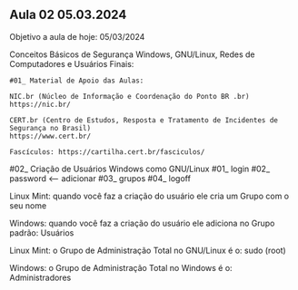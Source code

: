 Aula 02 05.03.2024
---
Objetivo a aula de hoje: 05/03/2024

Conceitos Básicos de Segurança Windows, GNU/Linux, Redes de Computadores e Usuários Finais:

	#01_ Material de Apoio das Aulas:

	NIC.br (Núcleo de Informação e Coordenação do Ponto BR .br)
	https://nic.br/

	CERT.br (Centro de Estudos, Resposta e Tratamento de Incidentes de Segurança no Brasil)
	https://www.cert.br/

	Fascículos: https://cartilha.cert.br/fasciculos/

#02_ Criação de Usuários Windows como GNU/Linux
		#01_ login
		#02_ password <-- adicionar
		#03_ grupos
		#04_ logoff

Linux Mint: quando você faz a criação do usuário
ele cria um Grupo com o seu nome

Windows: quando você faz a criação do usuário ele adiciona no Grupo padrão: Usuários

Linux Mint: o Grupo de Administração Total no GNU/Linux é o: sudo (root)

Windows: o Grupo de Administração Total no Windows é o: Administradores


